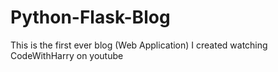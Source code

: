 # Python-Flask-Blog
This is the first ever blog (Web Application) I created watching CodeWithHarry on youtube
